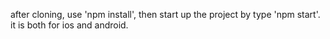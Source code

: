 after cloning, use 'npm install', then start up the project by type 'npm start'. 
it is both for ios and android.
